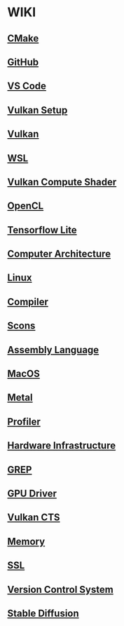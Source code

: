 # WIKI

## [CMake](https://github.com/gpuwangge/Wiki/blob/main/documents/CMake.md)

## [GitHub](https://github.com/gpuwangge/Wiki/blob/main/documents/GitHub.md)

## [VS Code](https://github.com/gpuwangge/Wiki/blob/main/documents/VSCode.md)

## [Vulkan Setup](https://github.com/gpuwangge/Wiki/blob/main/documents/VulkanSetup.md)

## [Vulkan](https://github.com/gpuwangge/Wiki/blob/main/documents/Vulkan.md)

## [WSL](https://github.com/gpuwangge/Wiki/blob/main/documents/WSL.md)

## [Vulkan Compute Shader](https://github.com/gpuwangge/Wiki/blob/main/documents/VulkanComputeShader.md)

## [OpenCL](https://github.com/gpuwangge/Wiki/blob/main/documents/OpenCL.md)  

## [Tensorflow Lite](https://github.com/gpuwangge/Wiki/blob/main/documents/TensorflowLite.md)  

## [Computer Architecture](https://github.com/gpuwangge/Wiki/blob/main/documents/ComputerArchitecture.md)  

## [Linux](https://github.com/gpuwangge/Wiki/blob/main/documents/Linux.md)  

## [Compiler](https://github.com/gpuwangge/Wiki/blob/main/documents/Compiler.md)  

## [Scons](https://github.com/gpuwangge/Wiki/blob/main/documents/Scons.md) 

## [Assembly Language](https://github.com/gpuwangge/Wiki/blob/main/documents/AssemblyLanguage.md) 

## [MacOS](https://github.com/gpuwangge/Wiki/blob/main/documents/MacOS.md) 

## [Metal](https://github.com/gpuwangge/Wiki/blob/main/documents/Metal.md) 

## [Profiler](https://github.com/gpuwangge/Wiki/blob/main/documents/Profiler.md) 

## [Hardware Infrastructure](https://github.com/gpuwangge/Wiki/blob/main/documents/HardwareInfrastructure.md)   

## [GREP](https://github.com/gpuwangge/Wiki/blob/main/documents/GREP.md)  

## [GPU Driver](https://github.com/gpuwangge/Wiki/blob/main/documents/GPUDriver.md)   

## [Vulkan CTS](https://github.com/gpuwangge/Wiki/blob/main/documents/VulkanCTS.md)   

## [Memory](https://github.com/gpuwangge/Wiki/blob/main/documents/Memory.md)   

## [SSL](https://github.com/gpuwangge/Wiki/blob/main/documents/SSL.md)   

## [Version Control System](https://github.com/gpuwangge/Wiki/blob/main/documents/VersionControlSystem.md)    

## [Stable Diffusion](https://github.com/gpuwangge/Wiki/blob/main/documents/StableDiffusion.md)    












